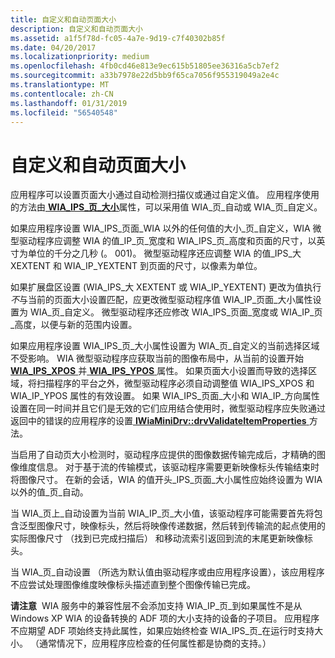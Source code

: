 ```yaml
---
title: 自定义和自动页面大小
description: 自定义和自动页面大小
ms.assetid: a1f5f78d-fc05-4a7e-9d19-c7f40302b85f
ms.date: 04/20/2017
ms.localizationpriority: medium
ms.openlocfilehash: 4fb0cd46e813e9ec615b51805ee36316a5cb7ef2
ms.sourcegitcommit: a33b7978e22d5bb9f65ca7056f955319049a2e4c
ms.translationtype: MT
ms.contentlocale: zh-CN
ms.lasthandoff: 01/31/2019
ms.locfileid: "56540548"
---
```

# <a name="custom-and-auto-page-sizes"></a>自定义和自动页面大小


应用程序可以设置页面大小通过自动检测扫描仪或通过自定义值。 应用程序使用的方法由[ **WIA\_IPS\_页\_大小**](https://msdn.microsoft.com/library/windows/hardware/ff552634)属性，可以采用值 WIA\_页\_自动或 WIA\_页\_自定义。

如果应用程序设置 WIA\_IPS\_页面\_WIA 以外的任何值的大小\_页\_自定义，WIA 微型驱动程序应调整 WIA 的值\_IP\_页\_宽度和 WIA\_IPS\_页\_高度和页面的尺寸，以英寸为单位的千分之几秒 (。 001)。 微型驱动程序还应调整 WIA 的值\_IPS\_大 XEXTENT 和 WIA\_IP\_YEXTENT 到页面的尺寸，以像素为单位。

如果扩展盘区设置 (WIA\_IPS\_大 XEXTENT 或 WIA\_IP\_YEXTENT) 更改为值执行*不*与当前的页面大小设置匹配，应更改微型驱动程序值 WIA\_IP\_页面\_大小属性设置为 WIA\_页\_自定义。 微型驱动程序还应修改 WIA\_IPS\_页面\_宽度或 WIA\_IP\_页\_高度，以便与新的范围内设置。

如果应用程序设置 WIA\_IPS\_页\_大小属性设置为 WIA\_页\_自定义的当前选择区域不受影响。 WIA 微型驱动程序应获取当前的图像布局中，从当前的设置开始[ **WIA\_IPS\_XPOS** ](https://msdn.microsoft.com/library/windows/hardware/ff552663)并[ **WIA\_IPS\_YPOS** ](https://msdn.microsoft.com/library/windows/hardware/ff552671)属性。 如果页面大小设置而导致的选择区域，将扫描程序的平台之外，微型驱动程序必须自动调整值 WIA\_IPS\_XPOS 和 WIA\_IP\_YPOS 属性的有效设置。 如果 WIA\_IPS\_页面\_大小和 WIA\_IP\_方向属性设置在同一时间并且它们是无效的它们应用结合使用时，微型驱动程序应失败通过返回中的错误的应用程序的设置[ **IWiaMiniDrv::drvValidateItemProperties** ](https://msdn.microsoft.com/library/windows/hardware/ff545017)方法。

当启用了自动页大小检测时，驱动程序应提供的图像数据传输完成后，才精确的图像维度信息。 对于基于流的传输模式，该驱动程序需要更新映像标头传输结束时将图像尺寸。 在新的会话，WIA 的值开头\_IPS\_页面\_大小属性应始终设置为 WIA 以外的值\_页\_自动。

当 WIA\_页上\_自动设置为当前 WIA\_IP\_页\_大小值，该驱动程序可能需要首先将包含泛型图像尺寸，映像标头，然后将映像传递数据，然后转到传输流的起点使用的实际图像尺寸 （找到已完成扫描后） 和移动流索引返回到流的末尾更新映像标头。

当 WIA\_页\_自动设置 （所选为默认值由驱动程序或由应用程序设置），该应用程序不应尝试处理图像维度映像标头描述直到整个图像传输已完成。

**请注意**  WIA 服务中的兼容性层不会添加支持 WIA\_IP\_页\_到如果属性不是从 Windows XP WIA 的设备转换的 ADF 项的大小支持的设备的子项目。 应用程序不应期望 ADF 项始终支持此属性，如果应始终检查 WIA\_IPS\_页\_在运行时支持大小。 （通常情况下，应用程序应检查的任何属性都是协商的支持。）

 

 

 




